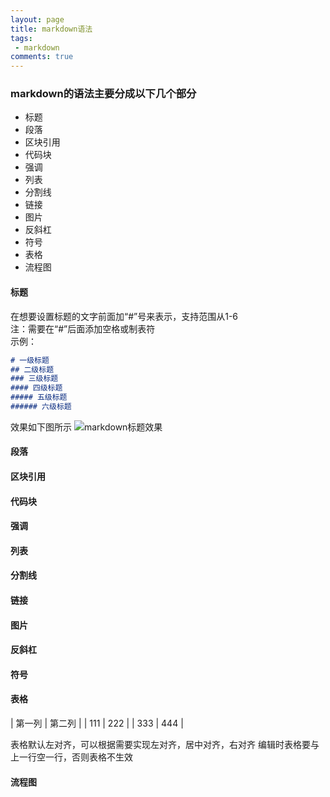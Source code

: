 ```yaml
---
layout: page
title: markdown语法
tags:
 - markdown
comments: true
---
```

### markdown的语法主要分成以下几个部分
* 标题
* 段落
* 区块引用
* 代码块
* 强调
* 列表
* 分割线
* 链接
* 图片
* 反斜杠
* 符号
* 表格
* 流程图

#### 标题
在想要设置标题的文字前面加“#”号来表示，支持范围从1-6
<br>
注：需要在“#”后面添加空格或制表符
<br>
示例：
```markdown
# 一级标题
## 二级标题
### 三级标题
#### 四级标题
##### 五级标题
###### 六级标题
```
效果如下图所示
![markdown标题效果](https://perfiffer.cn/images/markdown_title.png)

#### 段落

#### 区块引用

#### 代码块

#### 强调

#### 列表

#### 分割线

#### 链接

#### 图片

#### 反斜杠

#### 符号

#### 表格

| 第一列 | 第二列 |
| 111 | 222 |
| 333 | 444 |

表格默认左对齐，可以根据需要实现左对齐，居中对齐，右对齐
编辑时表格要与上一行空一行，否则表格不生效

#### 流程图
